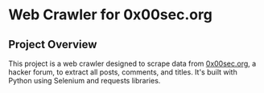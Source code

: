 # Web Crawler for 0x00sec.org

## Project Overview
This project is a web crawler designed to scrape data from [0x00sec.org](https://0x00sec.org/), a hacker forum, to extract all posts, comments, and titles. It's built with Python using Selenium and requests libraries.
